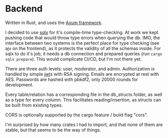 # Backend

Written in Rust, and uses the [Axum framework](https://github.com/tokio-rs/axum). 

I decided to use [sqlx](https://github.com/launchbadge/sqlx) for it's compile-time type-checking. At work we kept pushing code that would throw type errors when querying the db. IMO, the interface between two systems is the perfect place for type checking (see ajv on the frontend), as it protects the validity of all the schemas inside. For sqlx to do it's job, it needs a db connection and prepared queries (run `cargo sqlx prepare`). This would complicate CI/CD, but I'm not there yet.

There are three auth levels: user, moderator, and admin. Authorization is handled by simple [jwt](https://jwt.io/)s with RSA signing. Emails are encrypted at rest with AES. Passwords are hashed with pbkdf2, only 20000 rounds for development. 

Every table/relation has a corresponding file in the db_structs folder, as well as a type for every column. This facilitates reading/insertion, as structs can be built from existing types.

CORS is optionally supported by the cargo feature / build flag "cors".

I'm surprised by how many crates I had to import, and that none of them are stable, but that seems to be the way of things.

